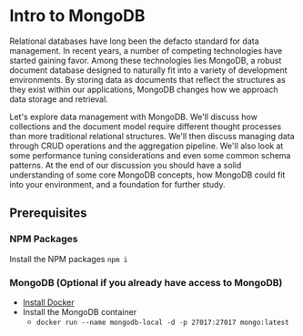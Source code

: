 # Intro to MongoDB

Relational databases have long been the defacto standard for data management. In recent years, a number of competing technologies have started gaining favor. Among these technologies lies MongoDB, a robust document database designed to naturally fit into a variety of development environments. By storing data as documents that reflect the structures as they exist within our applications, MongoDB changes how we approach data storage and retrieval.

Let's explore data management with MongoDB. We'll discuss how collections and the document model require different thought processes than more traditional relational structures. We'll then discuss managing data through CRUD operations and the aggregation pipeline. We'll also look at some performance tuning considerations and even some common schema patterns. At the end of our discussion you should have a solid understanding of some core MongoDB concepts, how MongoDB could fit into your environment, and a foundation for further study.

## Prerequisites

### NPM Packages

Install the NPM packages `npm i`

### MongoDB (Optional if you already have access to MongoDB)

* [Install Docker](https://docs.docker.com/get-docker/)
* Install the  MongoDB container
    * `docker run --name mongodb-local -d -p 27017:27017 mongo:latest`
